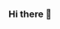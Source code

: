 ### Hi there 👋

<!--
**matthewmatti0/matthewmatti0** is a ✨ _special_ ✨ repository because its `README.md` (this file) appears on your GitHub profile.

Here are some ideas to get you started:

- 🔭 I’m currently working on ... learning how to become a software engineer 
- 🌱 I’m currently learning ... how to code
- 👯 I’m looking to collaborate on ... many different things the school may have to offer
- 🤔 I’m looking for help with ... everything since I am new to everything
- 💬 Ask me about ... basketball or the office
- 📫 How to reach me: ... by phone or social media
- 😄 Pronouns: ... Do not have any
- ⚡ Fun fact: ... I have watched the office 14 times
-->
